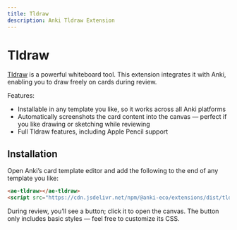 ```yaml
---
title: Tldraw
description: Anki Tldraw Extension
---
```


# Tldraw

[Tldraw](https://tldraw.com/) is a powerful whiteboard tool. This extension integrates it with Anki, enabling you to draw freely on cards during review.

Features:

- Installable in any template you like, so it works across all Anki platforms
- Automatically screenshots the card content into the canvas — perfect if you like drawing or sketching while reviewing
- Full Tldraw features, including Apple Pencil support

## Installation

Open Anki’s card template editor and add the following to the end of any template you like:

```html
<ae-tldraw></ae-tldraw>
<script src="https://cdn.jsdelivr.net/npm/@anki-eco/extensions/dist/tldraw.js" defer></script>
```

During review, you’ll see a button; click it to open the canvas. The button only includes basic styles — feel free to customize its CSS.
